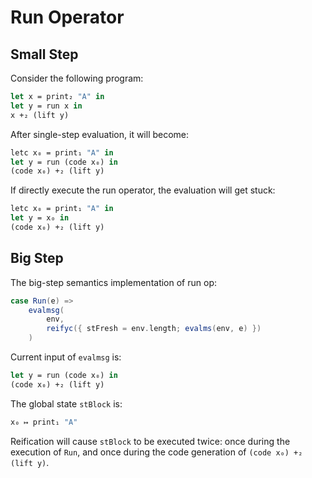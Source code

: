 # Run Operator

## Small Step

Consider the following program:

```ocaml
let x = print₂ "A" in 
let y = run x in
x +₂ (lift y)
```

After single-step evaluation, it will become:

```ocaml
letc x₀ = print₁ "A" in
let y = run (code x₀) in
(code x₀) +₂ (lift y)
```

If directly execute the run operator, the evaluation will get stuck:

```ocaml
letc x₀ = print₁ "A" in
let y = x₀ in
(code x₀) +₂ (lift y)
```

## Big Step

The big-step semantics implementation of run op:

```scala
case Run(e) => 
    evalmsg(
        env, 
        reifyc({ stFresh = env.length; evalms(env, e) })
    )
```

Current input of `evalmsg` is:

```ocaml
let y = run (code x₀) in
(code x₀) +₂ (lift y)
```

The global state `stBlock` is:

```ocaml
x₀ ↦ print₁ "A"
```

Reification will cause `stBlock` to be executed twice: once during the execution of `Run`, and once during the code generation of `(code x₀) +₂ (lift y)`.
